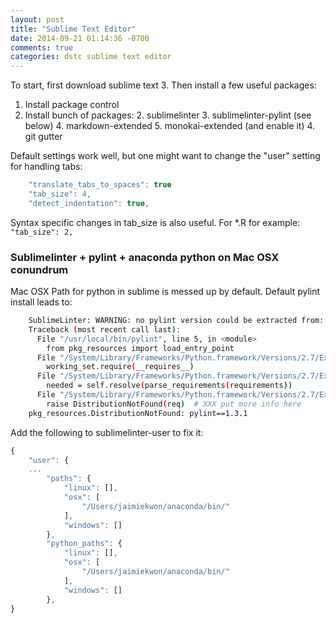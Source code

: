 ```yaml
---
layout: post
title: "Sublime Text Editor"
date: 2014-09-21 01:14:36 -0700
comments: true
categories: dstc sublime text editor
---
```


To start, first download sublime text 3. 
Then install a few useful packages:

1. Install package control
2. Install bunch of packages:
    2. sublimelinter
    3. sublimelinter-pylint (see below)
    4. markdown-extended
    5. monokai-extended (and enable it)
    4. git gutter

Default settings work well, but one might want to change the "user" setting 
for handling tabs:

``` js
    "translate_tabs_to_spaces": true
    "tab_size": 4,
    "detect_indentation": true,
```
Syntax specific changes in tab_size is also useful. For *.R for example:
`"tab_size": 2,`

### Sublimelinter + pylint + anaconda python on Mac OSX conundrum
Mac OSX Path for python in sublime is messed up by default. 
Default pylint install leads to:

``` bash
    SublimeLinter: WARNING: no pylint version could be extracted from:
    Traceback (most recent call last):
      File "/usr/local/bin/pylint", line 5, in <module>
        from pkg_resources import load_entry_point
      File "/System/Library/Frameworks/Python.framework/Versions/2.7/Extras/lib/python/pkg_resources.py", line 2603, in <module>
        working_set.require(__requires__)
      File "/System/Library/Frameworks/Python.framework/Versions/2.7/Extras/lib/python/pkg_resources.py", line 666, in require
        needed = self.resolve(parse_requirements(requirements))
      File "/System/Library/Frameworks/Python.framework/Versions/2.7/Extras/lib/python/pkg_resources.py", line 565, in resolve
        raise DistributionNotFound(req)  # XXX put more info here
    pkg_resources.DistributionNotFound: pylint==1.3.1
```
Add the following to sublimelinter-user to fix it:

``` js
{
    "user": {
    ...
        "paths": {
            "linux": [],
            "osx": [
                "/Users/jaimiekwon/anaconda/bin/"
            ],
            "windows": []
        },
        "python_paths": {
            "linux": [],
            "osx": [
                "/Users/jaimiekwon/anaconda/bin/"
            ],
            "windows": []
        },
}
```
